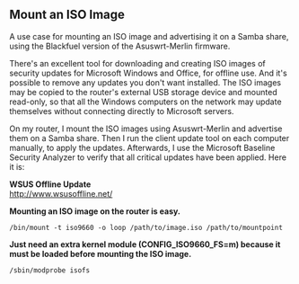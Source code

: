 Mount an ISO Image
------------------
A use case for mounting an ISO image and advertising it on a Samba share, using the Blackfuel version of the Asuswrt-Merlin firmware.

There's an excellent tool for downloading and creating ISO images of security updates for Microsoft Windows and Office, for offline use. And it's possible to remove any updates you don't want installed. The ISO images may be copied to the router's external USB storage device and mounted read-only, so that all the Windows computers on the network may update themselves without connecting directly to Microsoft servers.

On my router, I mount the ISO images using Asuswrt-Merlin and advertise them on a Samba share. Then I run the client update tool on each computer manually, to apply the updates. Afterwards, I use the Microsoft Baseline Security Analyzer to verify that all critical updates have been applied. Here it is:

**WSUS Offline Update**  
http://www.wsusoffline.net/

**Mounting an ISO image on the router is easy.**
```
/bin/mount -t iso9660 -o loop /path/to/image.iso /path/to/mountpoint
```

**Just need an extra kernel module (CONFIG_ISO9660_FS=m) because it must be loaded before mounting the ISO image.**
```
/sbin/modprobe isofs
```
